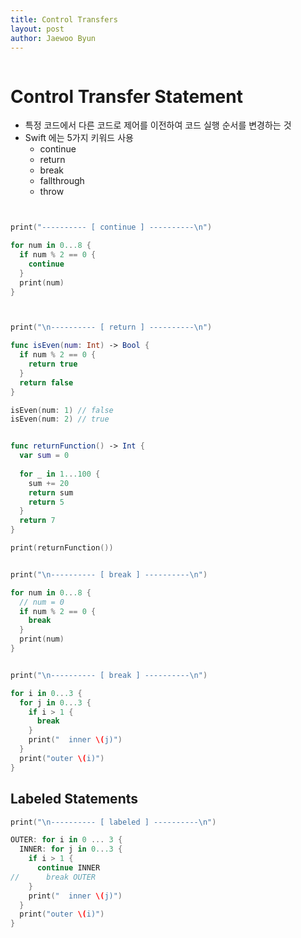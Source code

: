 ```yaml
---
title: Control Transfers
layout: post
author: Jaewoo Byun
---
```

<span class="image top"><img src="{{ 'assets/images/swiftLogo.png' | relative_url }}" alt="" /></span>

# Control Transfer Statement

- 특정 코드에서 다른 코드로 제어를 이전하여 코드 실행 순서를 변경하는 것
- Swift 에는 5가지 키워드 사용
    * continue
    * return
    * break
    * fallthrough
    * throw

``` Swift


print("---------- [ continue ] ----------\n")

for num in 0...8 {
  if num % 2 == 0 {
    continue
  }
  print(num)
}



print("\n---------- [ return ] ----------\n")

func isEven(num: Int) -> Bool {
  if num % 2 == 0 {
    return true
  }
  return false
}

isEven(num: 1) // false
isEven(num: 2) // true


func returnFunction() -> Int {
  var sum = 0
  
  for _ in 1...100 {
    sum += 20
    return sum
    return 5
  }
  return 7
}

print(returnFunction())


print("\n---------- [ break ] ----------\n")

for num in 0...8 {
  // num = 0
  if num % 2 == 0 {
    break
  }
  print(num)
}


print("\n---------- [ break ] ----------\n")

for i in 0...3 {
  for j in 0...3 {
    if i > 1 {
      break
    }
    print("  inner \(j)")
  }
  print("outer \(i)")
}
```

## Labeled Statements

``` Swift
print("\n---------- [ labeled ] ----------\n")

OUTER: for i in 0 ... 3 {
  INNER: for j in 0...3 {
    if i > 1 {
      continue INNER
//      break OUTER
    }
    print("  inner \(j)")
  }
  print("outer \(i)")
}
```